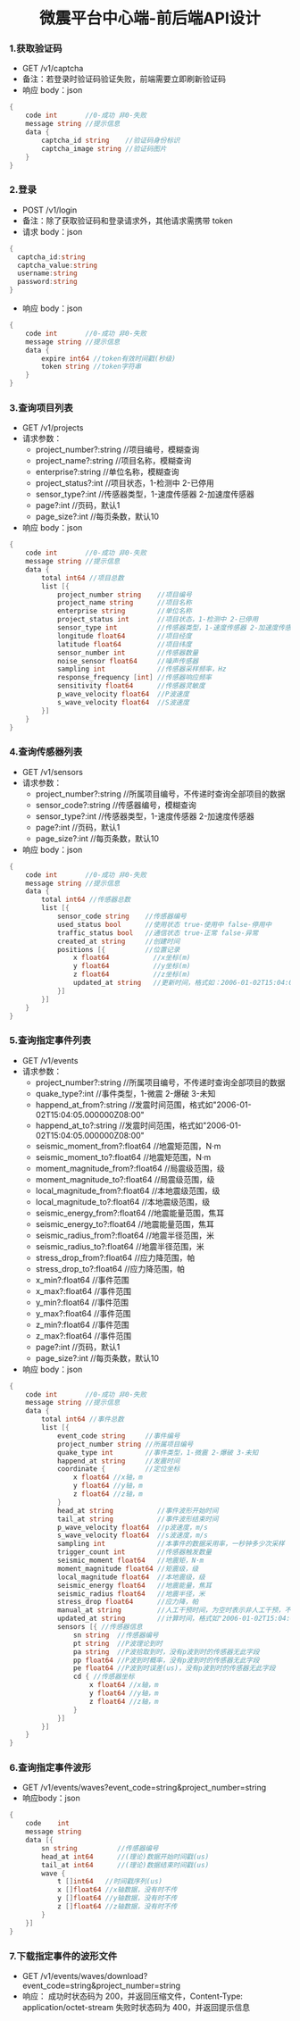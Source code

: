 # <center>微震平台中心端-前后端API设计</center>


### 1.获取验证码
- GET /v1/captcha
- 备注：若登录时验证码验证失败，前端需要立即刷新验证码
- 响应 body：json
```go
{
    code int       //0-成功 非0-失败
    message string //提示信息
    data {
        captcha_id string    //验证码身份标识
        captcha_image string //验证码图片
    }
}
```


### 2.登录
- POST /v1/login
- 备注：除了获取验证码和登录请求外，其他请求需携带 token
- 请求 body：json
```go
{
  captcha_id:string
  captcha_value:string
  username:string
  password:string
}
```
- 响应 body：json
```go
{
    code int       //0-成功 非0-失败
    message string //提示信息
    data {
        expire int64 //token有效时间戳(秒级)
        token string //token字符串
    }
}
```


### 3.查询项目列表
- GET /v1/projects
- 请求参数：
  - project_number?:string //项目编号，模糊查询
  - project_name?:string   //项目名称，模糊查询
  - enterprise?:string     //单位名称，模糊查询
  - project_status?:int    //项目状态，1-检测中 2-已停用
  - sensor_type?:int       //传感器类型，1-速度传感器 2-加速度传感器
  - page?:int              //页码，默认1
  - page_size?:int         //每页条数，默认10
- 响应 body：json
```go
{
    code int       //0-成功 非0-失败
    message string //提示信息
    data {
        total int64 //项目总数
        list [{
            project_number string    //项目编号
            project_name string      //项目名称
            enterprise string        //单位名称
            project_status int       //项目状态，1-检测中 2-已停用
            sensor_type int          //传感器类型，1-速度传感器 2-加速度传感器
            longitude float64        //项目经度
            latitude float64         //项目纬度
            sensor_number int        //传感器数量
            noise_sensor float64     //噪声传感器
            sampling int             //传感器采样频率，Hz
            response_frequency [int] //传感器响应频率
            sensitivity float64      //传感器灵敏度
            p_wave_velocity float64  //P波速度
            s_wave_velocity float64  //S波速度
        }]
    }
}
```


### 4.查询传感器列表
- GET /v1/sensors
- 请求参数：
  - project_number?:string //所属项目编号，不传递时查询全部项目的数据
  - sensor_code?:string    //传感器编号，模糊查询
  - sensor_type?:int       //传感器类型，1-速度传感器 2-加速度传感器
  - page?:int              //页码，默认1
  - page_size?:int         //每页条数，默认10
- 响应 body：json
```go
{
    code int       //0-成功 非0-失败
    message string //提示信息
    data {
        total int64 //传感器总数
        list [{
            sensor_code string    //传感器编号
            used_status bool      //使用状态 true-使用中 false-停用中
            traffic_status bool   //通信状态 true-正常 false-异常
            created_at string     //创建时间
            positions [{          //位置记录
                x float64           //x坐标(m)
                y float64           //y坐标(m)
                z float64           //z坐标(m)
                updated_at string   //更新时间，格式如：2006-01-02T15:04:05+08:00
            }]
        }]
    }
}
```


### 5.查询指定事件列表
- GET /v1/events
- 请求参数：
  - project_number?:string //所属项目编号，不传递时查询全部项目的数据
  - quake_type?:int        //事件类型，1-微震 2-爆破 3-未知
  - happend_at_from?:string //发震时间范围，格式如"2006-01-02T15:04:05.000000Z08:00"
  - happend_at_to?:string //发震时间范围，格式如"2006-01-02T15:04:05.000000Z08:00"
  - seismic_moment_from?:float64 //地震矩范围，N·m
  - seismic_moment_to?:float64 //地震矩范围，N·m
  - moment_magnitude_from?:float64 //局震级范围，级
  - moment_magnitude_to?:float64 //局震级范围，级
  - local_magnitude_from?:float64 //本地震级范围，级
  - local_magnitude_to?:float64 //本地震级范围，级
  - seismic_energy_from?:float64 //地震能量范围，焦耳
  - seismic_energy_to?:float64 //地震能量范围，焦耳
  - seismic_radius_from?:float64 //地震半径范围，米
  - seismic_radius_to?:float64 //地震半径范围，米
  - stress_drop_from?:float64 //应力降范围，帕
  - stress_drop_to?:float64 //应力降范围，帕
  - x_min?:float64 //事件范围
  - x_max?:float64 //事件范围
  - y_min?:float64 //事件范围
  - y_max?:float64 //事件范围
  - z_min?:float64 //事件范围
  - z_max?:float64 //事件范围
  - page?:int       //页码，默认1
  - page_size?:int  //每页条数，默认10
- 响应 body：json
```go
{
    code int       //0-成功 非0-失败
    message string //提示信息
    data {
        total int64 //事件总数
        list [{
            event_code string     //事件编号
            project_number string //所属项目编号
            quake_type int        //事件类型，1-微震 2-爆破 3-未知
            happend_at string     //发震时间
            coordinate {          //定位坐标
                x float64 //x轴，m
                y float64 //y轴，m
                z float64 //z轴，m
            }
            head_at string           //事件波形开始时间
            tail_at string           //事件波形结束时间
            p_wave_velocity float64  //p波速度，m/s
            s_wave_velocity float64  //s波速度，m/s
            sampling int             //本事件的数据采用率，一秒钟多少次采样
            trigger_count int        //传感器触发数量
            seismic_moment float64   //地震矩，N·m
            moment_magnitude float64 //矩震级，级
            local_magnitude float64  //本地震级，级
            seismic_energy float64   //地震能量，焦耳
            seismic_radius float64   //地震半径，米
            stress_drop float64      //应力降，帕
            manual_at string         //人工干预时间，为空时表示非人工干预，不为空时表示人工干预
            updated_at string        //计算时间，格式如"2006-01-02T15:04:05.000000+08:00"
            sensors [{ //传感器信息
                sn string  //传感器编号
                pt string  //P波理论到时
                pa string  //P波拾取到时，没有p波到时的传感器无此字段
                pp float64 //P波到时概率，没有p波到时的传感器无此字段
                pe float64 //P波到时误差(us)，没有p波到时的传感器无此字段
                cd { //传感器坐标
                    x float64 //x轴，m
                    y float64 //y轴，m
                    z float64 //z轴，m
                }
            }]
        }]
    }
}
```


### 6.查询指定事件波形
- GET /v1/events/waves?event_code=string&project_number=string 
- 响应body：json
```go
{
    code    int
    message string
    data [{
        sn string          //传感器编号
        head_at int64      //(理论)数据开始时间戳(us)
        tail_at int64      //(理论)数据结束时间戳(us)
        wave {
            t []int64   //时间戳序列(us)
            x []float64 //x轴数据，没有时不传
            y []float64 //y轴数据，没有时不传
            z []float64 //z轴数据，没有时不传
        }
    }]
}
```


### 7.下载指定事件的波形文件
- GET /v1/events/waves/download?event_code=string&project_number=string 
- 响应：
  成功时状态码为 200，并返回压缩文件，Content-Type: application/octet-stream
  失败时状态码为 400，并返回提示信息

